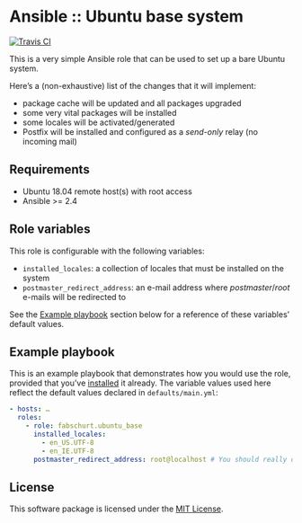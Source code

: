 # Ansible :: Ubuntu base system

[![Travis CI](https://img.shields.io/travis/fabschurt/ansible-role-ubuntu-base/master.svg)](https://travis-ci.org/fabschurt/ansible-role-ubuntu-base)

This is a very simple Ansible role that can be used to set up a bare Ubuntu
system.

Here’s a (non-exhaustive) list of the changes that it will implement:

* package cache will be updated and all packages upgraded
* some very vital packages will be installed
* some locales will be activated/generated
* Postfix will be installed and configured as a *send-only* relay (no incoming
  mail)

## Requirements

* Ubuntu 18.04 remote host(s) with root access
* Ansible >= 2.4

## Role variables

This role is configurable with the following variables:

* `installed_locales`: a collection of locales that must be installed on the
  system
* `postmaster_redirect_address`: an e-mail address where *postmaster*/*root*
  e-mails will be redirected to

See the [Example playbook](#example-playbook) section below for a reference of
these variables’ default values.

## Example playbook

This is an example playbook that demonstrates how you would use the role,
provided that you’ve [installed](https://galaxy.ansible.com/docs/using/installing.html)
it already. The variable values used here reflect the default values declared in
`defaults/main.yml`:

```yaml
- hosts: …
  roles:
    - role: fabschurt.ubuntu_base
      installed_locales:
        - en_US.UTF-8
        - en_IE.UTF-8
      postmaster_redirect_address: root@localhost # You should really override this variable
```

## License

This software package is licensed under the [MIT License](https://opensource.org/licenses/MIT).

